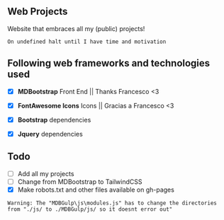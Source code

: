 ## Web Projects
Website that embraces all my (public) projects!

```On undefined halt until I have time and motivation```

## Following web frameworks and technologies used

- [x] **MDBootstrap** Front End || Thanks Francesco <3

- [x] **FontAwesome Icons** Icons || Gracias a Francesco <3

- [x] **Bootstrap** dependencies

- [x] **Jquery** dependencies


## Todo

- [ ] Add all my projects
- [ ] Change from MDBootstrap to TailwindCSS
- [x] Make robots.txt and other files available on gh-pages

``` Warning: The "MDBGulp\js\modules.js" has to change the directories from "./js/ to ./MDBGulp/js/ so it doesnt error out" ```